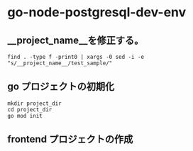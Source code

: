 # go-node-postgresql-dev-env

## __project_name__を修正する。

```
find . -type f -print0 | xargs -0 sed -i -e "s/__project_name__/test_sample/" 
```

## go プロジェクトの初期化

```
mkdir project_dir
cd project_dir
go mod init

```

## frontend プロジェクトの作成


